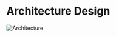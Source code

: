 # Architecture Design

![Architecture](https://user-images.githubusercontent.com/101496213/160130087-78c0ede5-2e99-40c6-a26c-c4a34cec8dfa.jpg)


